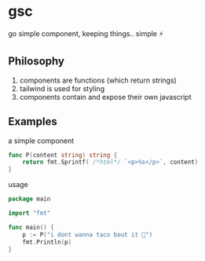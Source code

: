 # gsc

go simple component, keeping things.. simple ⚡

## Philosophy

1. components are functions (which return strings)
2. tailwind is used for styling
3. components contain and expose their own javascript


## Examples

a simple component
```go
func P(content string) string {
	return fmt.Sprintf( /*html*/ `<p>%s</p>`, content)
}
```

usage
```go
package main

import "fmt"

func main() {
    p := P("i dont wanna taco bout it 🌮")
    fmt.Println(p)
}
```
